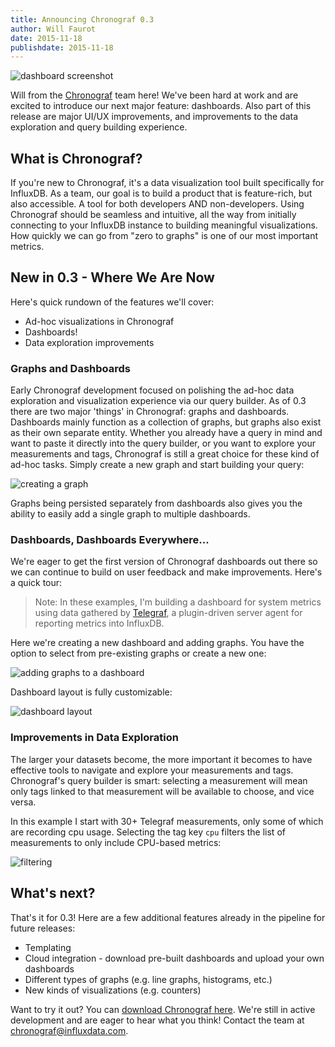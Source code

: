 ```yaml
---
title: Announcing Chronograf 0.3
author: Will Faurot
date: 2015-11-18
publishdate: 2015-11-18
---
```


![dashboard screenshot](/img/blog/chronograf_0.3/dash_screenshot.png)

Will from the [Chronograf](https://influxdb.com/chronograf/) team here!  We've been hard at work and are excited to introduce our next major feature: dashboards.  Also part of this release are major UI/UX improvements, and improvements to the data exploration and query building experience.

## What is Chronograf?

If you're new to Chronograf, it's a data visualization tool built specifically for InfluxDB.  As a team, our goal is to build a product that is feature-rich, but also accessible.  A tool for both developers AND non-developers.  Using Chronograf should be seamless and intuitive, all the way from initially connecting to your InfluxDB instance to building meaningful visualizations.  How quickly we can go from "zero to graphs" is one of our most important metrics.

## New in 0.3 - Where We Are Now

Here's quick rundown of the features we'll cover:

* Ad-hoc visualizations in Chronograf
* Dashboards!
* Data exploration improvements

### Graphs and Dashboards

Early Chronograf development focused on polishing the ad-hoc data exploration and visualization experience via our query builder. As of 0.3 there are two major 'things' in Chronograf: graphs and dashboards.  Dashboards mainly function as a collection of graphs, but graphs also exist as their own separate entity.  Whether you already have a query in mind and want to paste it directly into the query builder, or you want to explore your measurements and tags, Chronograf is still a great choice for these kind of ad-hoc tasks.  Simply create a new graph and start building your query:

![creating a graph](/img/blog/chronograf_0.3/creating_a_graph.gif)

Graphs being persisted separately from dashboards also gives you the ability to easily add a single graph to multiple dashboards.

### Dashboards, Dashboards Everywhere...

We're eager to get the first version of Chronograf dashboards out there so we can continue to build on user feedback and make improvements.  Here's a quick tour:

> Note: In these examples, I'm building a dashboard for system metrics using data gathered by [Telegraf](https://github.com/influxdb/telegraf), a plugin-driven server agent for reporting metrics into InfluxDB.

Here we're creating a new dashboard and adding graphs.  You have the option to select from pre-existing graphs or create a new one:

![adding graphs to a dashboard](/img/blog/chronograf_0.3/create_dash.gif)

Dashboard layout is fully customizable:

![dashboard layout](/img/blog/chronograf_0.3/dash_layout.gif)

### Improvements in Data Exploration

The larger your datasets become, the more important it becomes to have effective tools to navigate and explore your measurements and tags.  Chronograf's query builder is smart: selecting a measurement will mean only tags linked to that measurement will be available to choose, and vice versa.

In this example I start with 30+ Telegraf measurements, only some of which are recording cpu usage.  Selecting the tag key `cpu` filters the list of measurements to only include CPU-based metrics:

![filtering](/img/blog/chronograf_0.3/filtering.gif)

## What's next?

That's it for 0.3!  Here are a few additional features already in the pipeline for future releases:

* Templating
* Cloud integration - download pre-built dashboards and upload your own dashboards
* Different types of graphs (e.g. line graphs, histograms, etc.)
* New kinds of visualizations (e.g. counters)

Want to try it out?  You can [download Chronograf here](https://influxdb.com/download/index.html#chronograf).  We're still in active development and are eager to hear what you think!  Contact the team at [chronograf@influxdata.com](mailto:chronograf@influxdata.com).